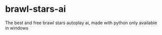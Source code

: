# brawl-stars-ai
The best and free brawl stars autoplay ai, made with python only available in windows
